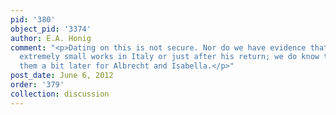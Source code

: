 ```yaml
---
pid: '380'
object_pid: '3374'
author: E.A. Honig
comment: "<p>Dating on this is not secure. Nor do we have evidence that he was doing
  extremely small works in Italy or just after his return; we do know that he did
  them a bit later for Albrecht and Isabella.</p>"
post_date: June 6, 2012
order: '379'
collection: discussion
---
```

